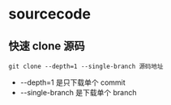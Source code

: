 # sourcecode

## 快速 clone 源码
```shell
git clone --depth=1 --single-branch 源码地址
```
- --depth=1 是只下载单个 commit
- --single-branch 是下载单个 branch